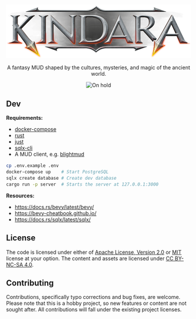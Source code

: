 <div align="center">
  <img src="./meta/logo.png">

  A fantasy MUD shaped by the cultures, mysteries, and magic of the ancient world.

  ![On hold](https://img.shields.io/badge/status-on%20hold-orange)
</div>

## Dev

**Requirements:**

- [docker-compose](https://docs.docker.com/compose/)
- [rust](https://rustup.rs/)
- [just](https://github.com/casey/just)
- [sqlx-cli](https://lib.rs/crates/sqlx-cli)
- A MUD client, e.g. [blightmud](https://github.com/blightmud/blightmud)

```bash
cp .env.example .env
docker-compose up    # Start PostgreSQL
sqlx create database # Create dev database
cargo run -p server  # Starts the server at 127.0.0.1:3000
```

**Resources:**

- https://docs.rs/bevy/latest/bevy/
- https://bevy-cheatbook.github.io/
- https://docs.rs/sqlx/latest/sqlx/

## License

The code is licensed under either of [Apache License, Version 2.0](https://github.com/its-danny/kindara/blob/main/LICENSE-APACHE)
or [MIT](https://github.com/its-danny/kindara/blob/main/LICENSE-MIT) license at your option. The content and assets
are licensed under [CC BY-NC-SA 4.0](https://github.com/its-danny/kindara/blob/main/LICENSE-CC-BY-NC-SA).

## Contributing

Contributions, specifically typo corrections and bug fixes, are welcome. Please note that this is a hobby project,
so new features or content are not sought after. All contributions will fall under the existing project licenses.

